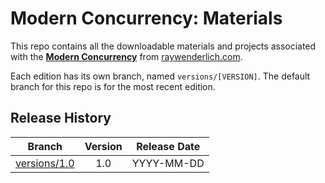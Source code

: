 # Modern Concurrency: Materials

This repo contains all the downloadable materials and projects associated with the **[Modern Concurrency](https://www.raywenderlich.com/library)** from [raywenderlich.com](https://www.raywenderlich.com).

Each edition has its own branch, named `versions/[VERSION]`. The default branch for this repo is for the most recent edition.

## Release History

| Branch                                                                                  | Version | Release Date |
| --------------------------------------------------------------------------------------- |:-------:|:------------:|
| [versions/1.0](https://github.com/raywenderlich/video-mcon-materials/tree/versions/1.0) | 1.0     | YYYY-MM-DD   |
